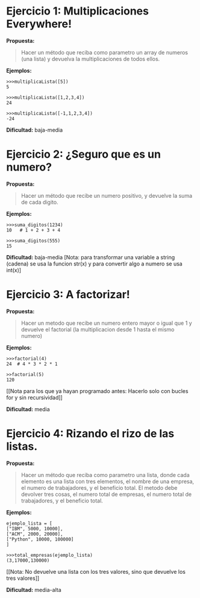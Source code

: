 Ejercicio 1: Multiplicaciones Everywhere!
=============

**Propuesta:** 
>Hacer un método que reciba como parametro un array de numeros (una lista) y devuelva la multiplicaciones de todos ellos.

**Ejemplos:**

	>>>multiplicaLista([5])
	5

	>>>multiplicaLista([1,2,3,4])
	24

	>>>multiplicaLista([-1,1,2,3,4])
    -24


**Dificultad:** baja-media


Ejercicio 2: ¿Seguro que es un numero?
=============

**Propuesta:** 
>Hacer un método que recibe un numero positivo, y devuelve la suma de cada digito.

**Ejemplos:**
	
	>>>suma_digitos(1234)
	10   # 1 + 2 + 3 + 4
	
	>>>suma_digitos(555)
	15

**Dificultad:** baja-media
[Nota: para transformar una variable a string (cadena) se usa la funcion str(x) y para convertir algo a numero se usa int(x)]


Ejercicio 3: A factorizar!
=============

**Propuesta:**
>Hacer un metodo que recibe un numero entero mayor o igual que 1 y devuelve el factorial (la multiplicacion desde 1 hasta el mismo numero)

**Ejemplos:**

	>>>factorial(4)
	24  # 4 * 3 * 2 * 1

	>>factorial(5)
	120

[[Nota para los que ya hayan programado antes: Hacerlo solo con bucles for y sin recursividad]]

**Dificultad:** media


Ejercicio 4: Rizando el rizo de las listas.
=============

**Propuesta:**
>Hacer un método que reciba como parametro una lista, donde cada elemento es una lista con tres elementos, el nombre de una empresa, el numero de trabajadores, y el beneficio total.
>El metodo debe devolver tres cosas, el numero total de empresas, el numero total de trabajadores, y el beneficio total.


**Ejemplos:**
	
	ejemplo_lista = [
	["IBM", 5000, 10000],
	["ACM", 2000, 20000],
	["Python", 10000, 100000]
	]

	>>>total_empresas(ejemplo_lista)
	(3,17000,130000)

[[Nota: No devuelve una lista con los tres valores, sino que devuelve los tres valores]]

**Dificultad:** media-alta

